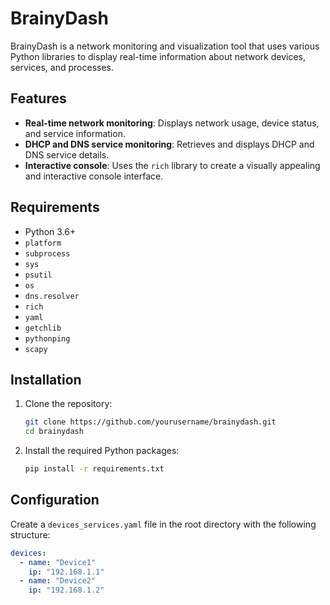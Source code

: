 # BrainyDash

BrainyDash is a network monitoring and visualization tool that uses various Python libraries to display real-time information about network devices, services, and processes.

## Features

- **Real-time network monitoring**: Displays network usage, device status, and service information.
- **DHCP and DNS service monitoring**: Retrieves and displays DHCP and DNS service details.
- **Interactive console**: Uses the `rich` library to create a visually appealing and interactive console interface.

## Requirements

- Python 3.6+
- `platform`
- `subprocess`
- `sys`
- `psutil`
- `os`
- `dns.resolver`
- `rich`
- `yaml`
- `getchlib`
- `pythonping`
- `scapy`

## Installation

1. Clone the repository:
    ```sh
    git clone https://github.com/yourusername/brainydash.git
    cd brainydash
    ```

2. Install the required Python packages:
    ```sh
    pip install -r requirements.txt
    ```

## Configuration

Create a `devices_services.yaml` file in the root directory with the following structure:

```yaml
devices:
  - name: "Device1"
    ip: "192.168.1.1"
  - name: "Device2"
    ip: "192.168.1.2"